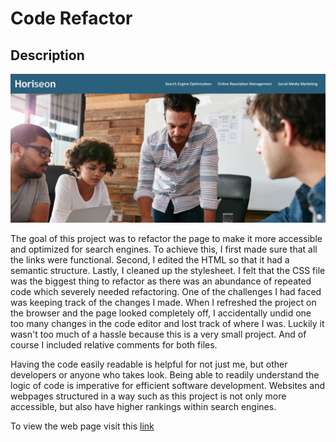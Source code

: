 # Code Refactor

## Description

![alt text](assets/images/coderefactor.png)

The goal of this project was to refactor the page to make it more accessible and optimized for search engines. To achieve this, I first made sure that all the links were functional. Second, I edited the HTML so that it had a semantic structure. Lastly, I cleaned up the stylesheet. I felt that the CSS file was the biggest thing to refactor as there was an abundance of repeated code which severely needed refactoring. One of the challenges I had faced was keeping track of the changes I made. When I refreshed the project on the browser and the page looked completely off, I accidentally undid one too many changes in the code editor and lost track of where I was. Luckily it wasn't too much of a hassle because this is a very small project. And of course I included relative comments for both files.

Having the code easily readable is helpful for not just me, but other developers or anyone who takes look. Being able to readily understand the logic of code is imperative for efficient software development. Websites and webpages structured in a way such as this project is not only more accessible, but also have higher rankings within search engines.

To view the web page visit this [link](https://mushymane.github.io/code-refactor/)